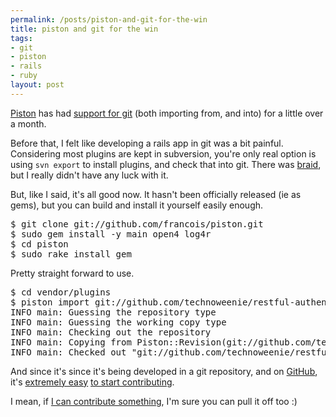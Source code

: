 ```yaml
--- 
permalink: /posts/piston-and-git-for-the-win
title: piston and git for the win
tags: 
- git
- piston
- rails
- ruby
layout: post
---
```

[Piston](http://piston.rubyforge.org/) has had [support for git](http://blog.teksol.info/2008/3/17/piston-1-9-0-official-preview-release) (both importing from, and into) for a little over a month.

Before that, I felt like developing a rails app in git was a bit painful. Considering most plugins are kept in subversion, you're only real option is using `svn export` to install plugins, and check that into git. There was [braid](http://evil.che.lu/projects/braid), but I really didn't have any luck with it.

But, like I said, it's all good now. It hasn't been officially released (ie as gems), but you can build and install it yourself easily enough.

<pre class="terminal unix"><samp class="prompt shell">$</samp> <kbd class="shell">git clone git://github.com/francois/piston.git</kbd>
<samp class="prompt shell">$</samp> <kbd class="shell">sudo gem install -y main open4 log4r</kbd>
<samp class="prompt shell">$</samp> <kbd class="shell">cd piston</kbd>
<samp class="prompt shell">$</samp> <kbd class="shell">sudo rake install_gem</kbd></pre>

Pretty straight forward to use.

<pre class="terminal unix"><samp class="prompt shell">$</samp> <kbd class="shell">cd vendor/plugins</kbd>
<samp class="prompt shell">$</samp> <kbd class="shell">piston import</kbd> <samp>git://github.com/technoweenie/restful-authentication.git
INFO main: Guessing the repository type
INFO main: Guessing the working copy type
INFO main: Checking out the repository
INFO main: Copying from Piston::Revision(git://github.com/technoweenie/restful-authentication.git@42083ffa31e0a9792472780854ddd81bcc9b2f61)
INFO main: Checked out "git://github.com/technoweenie/restful-authentication.git" 42083ff to "restful-authentication"</samp></pre>

And since it's since it's being developed in a git repository, and on [GitHub](http://github.com), it's [extremely easy](http://technicalpickles.com/posts/github-requesting-your-changes-be-pulled-from-a-fork) [to start contributing](http://technicalpickles.com/posts/github-requesting-your-changes-be-pulled-from-a-fork).

I mean, if [I can contribute something](http://blog.teksol.info/2008/4/21/new-piston-contributor-josh-nichols), I'm sure you can pull it off too :)